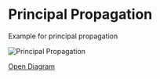 
# Principal Propagation

Example for principal propagation

![Principal Propagation](./principalpropagation.png)

[Open Diagram](https://app.diagrams.net/?create=https://raw.githubusercontent.com/uxkjaer/sap_btp_icons_drawio_lib/main/src/templates/principalpropagation/principalpropagation.xml)